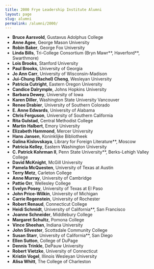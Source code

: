 ```yaml
---
title: 2000 Frye Leadership Institute Alumni
layout: page
slug: alumni
permalink: /alumni/2000/
---
```


- **Bruce Aarsvold**, Gustavus Adolphus College
- **Anne Agee**, George Mason University
- **Robin Baker**, George Fox University
- **Linda Bills**, Tri-College Consortium (Bryn Mawr**, Haverford**, Swarthmore)
- **Lois Brooks**, Stanford University
- **Paul Brooks**, University of Georgia
- **Jo Ann Carr**, University of Wisconsin-Madison
- **Jui-Chung (Rachel) Cheng**, Wesleyan University
- **Patricia Cutright**, Eastern Oregon University
- **Candice Dalrymple**, Johns Hopkins University
- **Barbara Dewey**, University of Iowa
- **Karen Diller**, Washington State University Vancouver
- **Renee Drabier**, University of Southern Colorado
- **E. Anne Edwards**, University of Alabama
- **Chris Ferguson**, University of Southern California
- **Rita Gulstad**, Central Methodist College
- **Martin Halbert**, Emory University
- **Elizabeth Hammond**, Mercer University
- **Hans Jansen**, Koninklijke Bibliotheek
- **Galina Kislovskaya**, Library for Foreign Literature**, Moscow
- **Patricia Kelley**, Eastern Washington University
- **C. Patrick Kohrman II**, Penn State University**, Berks-Lehigh Valley College
- **David McKnight**, McGill University
- **Pamela McQuesten**, University of Texas at Austin
- **Terry Metz**, Carleton College
- **Anne Murray**, University of Cambridge
- **Pattie Orr**, Wellesley College
- **Evelyn Posey**, University of Texas at El Paso
- **John Price-Wilkin**, University of Michigan
- **Carrie Regenstein**, University of Rochester
- **Robert Renaud**, Connecticut College
- **Heidi Schmidt**, University of California**, San Francisco
- **Joanne Schneider**, Middlebury College
- **Margaret Schultz**, Pomona College
- **Vince Sheehan**, Indiana University
- **John Silvester**, Scottsdale Community College
- **Susan Starr**, University of California**, San Diego
- **Ellen Sutton**, College of DuPage
- **Dennis Trinkle**, DePauw University
- **Robert Vietzke**, University of Connecticut
- **Kristin Vogel**, Illinois Wesleyan University
- **Alisa Whitt**, The College of Charleston
